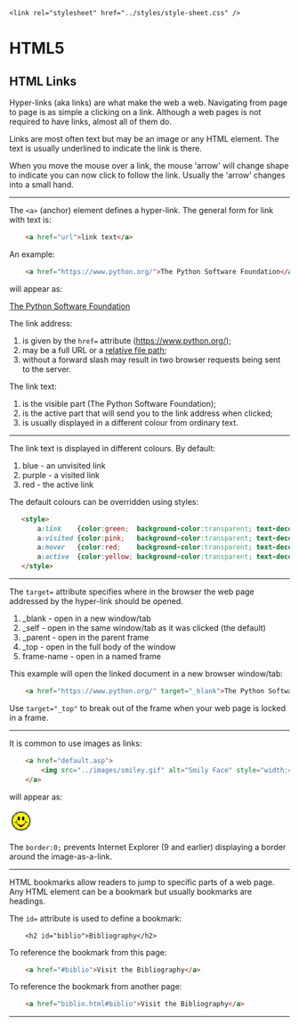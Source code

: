 <!DOCTYPE html>
<html lang="en-GB">
    <!-- notes-html by NewForester:  a series of notes on HTML5 written after studying the HTML Tutorial @ W3Schools -->

<head>
    <title>HTML5: Links</title>
    <meta charset="UTF-8" />
    <meta name="description" content="Notes on HTML5 made while following the HTML Tutorial @ W3Schools" />
    <meta name="keywords" content="HTML" />
    <meta name="author" content="NewForester" />
    <meta name="viewport" content="width=device-width, initial-scale=1.0" />

    <link rel="stylesheet" href="../styles/style-sheet.css" />
</head>

<body>

# HTML5

## HTML Links

Hyper-links (aka links) are what make the web a web.
Navigating from page to page is as simple a clicking on a link.
Although a web pages is not required to have links, almost all of them do.

Links are most often text but may be an image or any HTML element.
The text is usually underlined to indicate the link is there.

When you move the mouse over a link, the mouse 'arrow' will change shape
to indicate you can now click to follow the link.
Usually the 'arrow' changes into a small hand.

<hr /><!-- Link Syntax -->

The `<a>` (anchor) element defines a hyper-link.
The general form for link with text is:

```html
    <a href="url">link text</a>
```

An example:

```html
    <a href="https://www.python.org/">The Python Software Foundation</a>
```

<p>will appear as:</p>
<div class=indent>
    <a href="https://www.python.org/">The Python Software Foundation</a>
    <br />
</div>

The link address:

  1. is given by the `href=` attribute (https://www.python.org/);
  1. may be a full URL or a [relative file path](file-paths.html);
  1. without a forward slash may result in two browser requests being sent to the server.

The link text:

  1. is the visible part (The Python Software Foundation);
  1. is the active part that will send you to the link address when clicked;
  1. is usually displayed in a different colour from ordinary text.


<hr /><!-- Link Colours -->

The link text is displayed in different colours.  By default:

 1. blue - an unvisited link
 1. purple - a visited link
 1. red - the active link

The default colours can be overridden using styles:

```html
   <style>
       a:link    {color:green;  background-color:transparent; text-decoration:none}
       a:visited {color:pink;   background-color:transparent; text-decoration:none}
       a:hover   {color:red;    background-color:transparent; text-decoration:underline}
       a:active  {color:yellow; background-color:transparent; text-decoration:underline}
   </style>
```

<hr /><!-- Link Target -->

The `target=` attribute specifies where in the browser
the web page addressed by the hyper-link should be opened.

  1.  _blank     - open in a new window/tab
  1.   _self     - open in the same window/tab as it was clicked (the default)
  1.  _parent    - open in the parent frame
  1.  _top       - open in the full body of the window
  1.  frame-name - open in a named frame

This example will open the linked document in a new browser window/tab:

```html
    <a href="https://www.python.org/" target="_blank">The Python Software Foundation</a>
```

<!-- Quoi ? -->
Use `target="_top"` to break out of the frame when your web page is locked in a frame.


<hr /><!-- Images as Links -->

It is common to use images as links:

```html
    <a href="default.asp">
        <img src="../images/smiley.gif" alt="Smily Face" style="width:42px;height:42px;border:0;">
    </a>
```

<p>will appear as:</p>
<div class=indent>
    <a href="default.asp">
        <img src="../images/smiley.gif" alt="Smily Face" style="width:42px;height:42px;border:0;">
    </a>
    <br />
</div>

The `border:0;` prevents Internet Explorer (9 and earlier) displaying a border around the image-as-a-link.


<hr /><!-- Link Bookmarks -->

HTML bookmarks allow readers to jump to specific parts of a web page.
Any HTML element can be a bookmark but usually bookmarks are headings.

The `id=` attribute is used to define a bookmark:

```hmtl
    <h2 id="biblio">Bibliography</h2>
```

To reference the bookmark from this page:

```html
    <a href="#biblio">Visit the Bibliography</a>
```

To reference the bookmark from another page:

```html
    <a href="biblio.html#biblio">Visit the Bibliography</a>
```

<hr />

</body>
</html>

